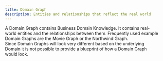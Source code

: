 ```yaml
---
title: Domain Graph
description: Entities and relationships that reflect the real world
---
```


A Domain Graph contains Business Domain Knowledge. It contains real-world entities and the relationships between them. Frequently used example Domain Graphs are the Movie Graph or the Northwind Graph.  
Since Domain Graphs will look very different based on the underlying Domain it is not possible to provide a blueprint of how a Domain Graph would look.
